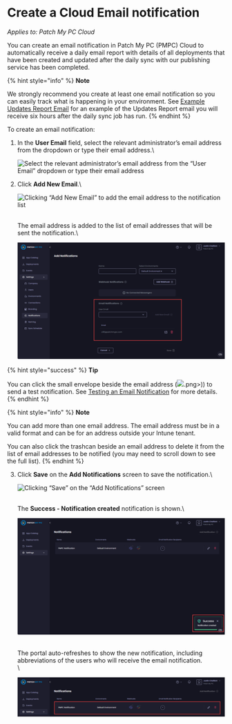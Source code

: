 # Create a Cloud Email notification

_Applies to: Patch My PC Cloud_

You can create an email notification in Patch My PC (PMPC) Cloud to automatically receive a daily email report with details of all deployments that have been created and updated after the daily sync with our publishing service has been completed.

{% hint style="info" %}
**Note**

We strongly recommend you create at least one email notification so you can easily track what is happening in your environment. See [Example Updates Report Email](../../cloud-reference/cloud-email-reference/example-cloud-updates-report-email.md) for an example of the Updates Report email you will receive six hours after the daily sync job has run.
{% endhint %}

To create an email notification:

1.  In the **User Email** field, select the relevant administrator’s email address from the dropdown or type their email address.\


    ![Select the relevant administrator’s email address from the “User Email” dropdown or type their email address](/_images/image%20%281917%29.png "Select the relevant administrator’s email address from the \"User Email\" dropdown or type their email address")


2.  Click **Add New Email**.\


    ![Clicking “Add New Email” to add the email address to the notification list](/_images/image%20%281918%29.png "Clicking \"Add New Email\" to add the email address to the notification list")

    \
    The email address is added to the list of email addresses that will be sent the notification.\


    ![](/_images/image%20%281916%29.png "")

{% hint style="success" %}
**Tip**

You can click the small envelope beside the email address (![](/_images/image%20%281900).png>)) to send a test notification. See [Testing an Email Notification](cloud-notifications-reference/test-an-email-notification-in-cloud.md) for more details.
{% endhint %}

{% hint style="info" %}
**Note**

You can add more than one email address. The email address must be in a valid format and can be for an address outside your Intune tenant.

You can also click the trashcan beside an email address to delete it from the list of email addresses to be notified (you may need to scroll down to see the full list).
{% endhint %}

3.  Click **Save** on the **Add Notifications** screen to save the notification.\


    ![Clicking “Save” on the “Add Notifications” screen](/_images/image%20%281919%29.png "Clicking \"Save\" on the \"Add Notifications\" screen")

    \
    The **Success - Notification created** notification is shown.\


    ![](/_images/image%20%281920%29.png "")

    \
    The portal auto-refreshes to show the new notification, including abbreviations of the users who will receive the email notification.\
    \


    ![Portal auto-refreshes to show the new notification, including abbreviations of the users who will receive the email notification](/_images/image%20%281921%29.png "Portal auto-refreshes to show the new notification, including abbreviations of the users who will receive the email notification")
